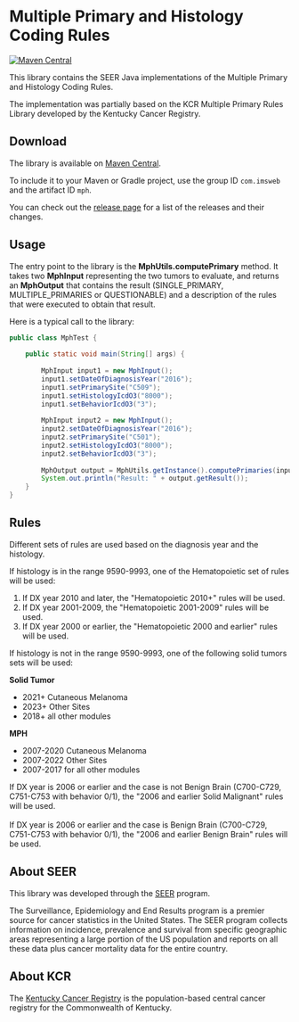 # Multiple Primary and Histology Coding Rules

[![Maven Central](https://maven-badges.herokuapp.com/maven-central/com.imsweb/algorithms/badge.svg)](https://maven-badges.herokuapp.com/maven-central/com.imsweb/mph)

This library contains the SEER Java implementations of the Multiple Primary and Histology Coding Rules.

The implementation was partially based on the KCR Multiple Primary Rules Library developed by the Kentucky Cancer Registry.

## Download

The library is available on [Maven Central](http://search.maven.org/#search%7Cga%7C1%7Cg%3A%22com.imsweb%22%20AND%20a%3A%mph%22).

To include it to your Maven or Gradle project, use the group ID `com.imsweb` and the artifact ID `mph`.

You can check out the [release page](https://github.com/imsweb/mph/releases) for a list of the releases and their changes.

## Usage

The entry point to the library is the **MphUtils.computePrimary** method. It takes two **MphInput** representing the two tumors to evaluate, and returns an **MphOutput** that contains 
the result (SINGLE_PRIMARY, MULTIPLE_PRIMARIES or QUESTIONABLE) and a description of the rules that were executed to obtain that result.

Here is a typical call to the library:

```java
public class MphTest {
    
    public static void main(String[] args) {
        
        MphInput input1 = new MphInput();
        input1.setDateOfDiagnosisYear("2016");
        input1.setPrimarySite("C509");
        input1.setHistologyIcdO3("8000");
        input1.setBehaviorIcdO3("3");
        
        MphInput input2 = new MphInput();
        input2.setDateOfDiagnosisYear("2016");
        input2.setPrimarySite("C501");
        input2.setHistologyIcdO3("8000");
        input2.setBehaviorIcdO3("3");
        
        MphOutput output = MphUtils.getInstance().computePrimaries(input1, input2);
        System.out.println("Result: " + output.getResult());
    }
}
```

## Rules

Different sets of rules are used based on the diagnosis year and the histology.

If histology is in the range 9590-9993, one of the Hematopoietic set of rules will be used:

1. If DX year 2010 and later, the "Hematopoietic 2010+" rules will be used.
2. If DX year 2001-2009, the "Hematopoietic 2001-2009" rules will be used.
3. If DX year 2000 or earlier, the "Hematopoietic 2000 and earlier" rules will be used.

If histology is not in the range 9590-9993, one of the following solid tumors sets will be used:

<b>Solid Tumor</b>
<ul>
<li>2021+ Cutaneous Melanoma</li>
<li>2023+ Other Sites</li>
<li>2018+ all other modules</li>
</ul>

<b>MPH</b>
<ul>
<li>2007-2020 Cutaneous Melanoma</li>
<li>2007-2022 Other Sites</li>
<li>2007-2017 for all other modules</li>
</ul>

If DX year is 2006 or earlier and the case is not Benign Brain (C700-C729, C751-C753 with behavior 0/1), the "2006 and earlier Solid Malignant" rules will be used.<br/><br/>
If DX year is 2006 or earlier and the case is Benign Brain (C700-C729, C751-C753 with behavior 0/1), the "2006 and earlier Benign Brain" rules will be used.

## About SEER

This library was developed through the [SEER](http://seer.cancer.gov/) program.

The Surveillance, Epidemiology and End Results program is a premier source for cancer statistics in the United States.
The SEER program collects information on incidence, prevalence and survival from specific geographic areas representing
a large portion of the US population and reports on all these data plus cancer mortality data for the entire country.

## About KCR

The [Kentucky Cancer Registry](https://www.kcr.uky.edu/) is the population-based central cancer registry for the Commonwealth of Kentucky.

